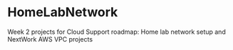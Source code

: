 # HomeLabNetwork
Week 2 projects for Cloud Support roadmap: Home lab network setup and NextWork AWS VPC projects
